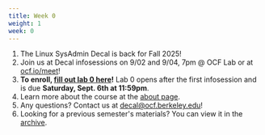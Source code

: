 ```yaml
---
title: Week 0
weight: 1
week: 0
---
```


1. The Linux SysAdmin Decal is back for Fall 2025!
1. Join us at Decal infosessions on 9/02 and 9/04, 7pm @ OCF Lab or at [ocf.io/meet](ocf.io/meet)! 
1. **To enroll, [fill out lab 0 here](https://forms.gle/JXjWwG8AKBajVnHZ7)!** Lab 0 opens after the first infosession and is due **Saturday, Sept. 6th at 11:59pm**. 
1. Learn more about the course at the [about page](/about).
1. Any questions? Contact us at [decal@ocf.berkeley.edu](mailto:decal@ocf.berkeley.edu)!
1. Looking for a previous semester's materials? You can view it in the [archive](/archive).

<!-- 1. **The Linux SysAdmin Decal is back for Spring 2022!**
1. If you'd like to receive more info on how to enroll, [fill out the interest form](https://docs.google.com/forms/d/1k64KUU4AwevWuMBAp1szpKNIYcYrzEQybUaIZzK78tU/)!
1. Learn more about the course at the [about page](/about).
1. There will be two identical infosessions on **Tuesday, Jan. 25, 8 pm** and  **Thursday, Jan. 27, 8 pm** on [ocf.io/decalzoom](https://ocf.io/decalzoom).
1. Lab 0, which must be complete prior to enrolling, will be released after the infosessions.
1. Any questions? Contact us at [decal@ocf.berkeley.edu](mailto:decal@ocf.berkeley.edu)!
1. Looking for a previous semester's materials? You can view it in the [archive](/archive). -->
